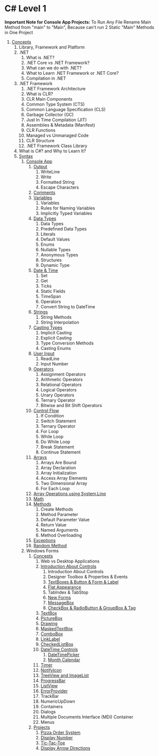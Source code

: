 # C# Level 1

**Important Note for Console App Projects:** To Run Any File Rename Main Method from "main" to "Main", Because can't run 2 Static "Main" Methods in One Project

1. [Concepts](src/_1_concepts)
    1. Library, Framework and Platform
    2. .NET
        1. What is .NET?
        2. .NET Core vs .NET Framework?
        3. What can we do with .NET?
        4. What to Learn .NET Framework or .NET Core?
        5. Compilation in .NET
    3. .NET Framework
        1. .NET Framework Architecture
        2. What is CLR?
        3. CLR Main Components
        4. Common Type System (CTS)
        5. Common Language Specification (CLS)
        6. Garbage Collector (GC)
        7. Just In Time Compilation (JIT)
        8. Assemblies & Metadata (Manifest)
        9. CLR Functions
        10. Managed vs Unmanaged Code
        11. CLR Structure
        12. .NET Framework Class Library
    4. What is C#? and Why to Learn It?
    5. [Syntax](src/_1_concepts/_1_5_syntax)
        1. [Console App](src/_1_concepts/_1_5_syntax/_1_5_1_console_app)
            1. [Output](src/_1_concepts/_1_5_syntax/_1_5_1_console_app/_1_5_1_1_output)
                1. WriteLine
                2. Write
                3. Formatted String
                4. Escape Characters
            2. [Comments](src/_1_concepts/_1_5_syntax/_1_5_1_console_app/_1_5_1_2_comments)
            3. [Variables](src/_1_concepts/_1_5_syntax/_1_5_1_console_app/_1_5_1_3_variables)
                1. Variables
                2. Rules for Naming Variables
                3. Implicitly Typed Variables
            4. [Data Types](src/_1_concepts/_1_5_syntax/_1_5_1_console_app/_1_5_1_4_data_types)
                1. Data Types
                2. Predefined Data Types
                3. Literals
                4. Default Values
                5. Enums
                6. Nullable Types
                7. Anonymous Types
                8. Structures
                9. Dynamic Type
            5. [Date & Time](src/_1_concepts/_1_5_syntax/_1_5_1_console_app/_1_5_1_5_date_and_time)
                1. Set
                2. Get
                3. Ticks
                4. Static Fields
                5. TimeSpan
                6. Operators
                7. Convert String to DateTime
            6. [Strings](src/_1_concepts/_1_5_syntax/_1_5_1_console_app/_1_5_1_6_strings)
                1. String Methods
                2. String Interpolation
            7. [Casting Types](src/_1_concepts/_1_5_syntax/_1_5_1_console_app/_1_5_1_7_casting_types)
                1. Implicit Casting
                2. Explicit Casting
                3. Type Conversion Methods
                4. Casting Enums
            8. [User Input](src/_1_concepts/_1_5_syntax/_1_5_1_console_app/_1_5_1_8_user_input)
                1. ReadLine
                2. Input Number
            9. [Operators](src/_1_concepts/_1_5_syntax/_1_5_1_console_app/_1_5_1_9_operators)
                1. Assignment Operators
                2. Arithmetic Operators
                3. Relational Operators
                4. Logical Operators
                5. Unary Operators
                6. Ternary Operator
                7. Bitwise and Bit Shift Operators
            10. [Control Flow](src/_1_concepts/_1_5_syntax/_1_5_1_console_app/_1_5_1_10_control_flow)
                1. If Condition
                2. Switch Statement
                3. Ternary Operator
                4. For Loop
                5. While Loop
                6. Do While Loop
                7. Break Statement
                8. Continue Statement
            11. [Arrays](src/_1_concepts/_1_5_syntax/_1_5_1_console_app/_1_5_1_11_arrays)
                1. Arrays Are Bound
                2. Array Declaration
                3. Array Initialization
                4. Access Array Elements
                5. Two Dimensional Array
                6. For Each Loop
            12. [Array Operations using System.Linq](src/_1_concepts/_1_5_syntax/_1_5_1_console_app/_1_5_1_12_array_operators_with_system_dot_linq)
            13. [Math](src/_1_concepts/_1_5_syntax/_1_5_1_console_app/_1_5_1_13_math)
            14. [Methods](src/_1_concepts/_1_5_syntax/_1_5_1_console_app/_1_5_1_14_methods)
                1. Create Methods
                2. Method Parameter
                3. Default Parameter Value
                4. Return Value
                5. Named Arguments
                6. Method Overloading
            15. [Exceptions](src/_1_concepts/_1_5_syntax/_1_5_1_console_app/_1_5_1_15_exceptions)
            16. [Random Method](src/_1_concepts/_1_5_syntax/_1_5_1_console_app/_1_5_1_16_random_method)
        2. Windows Forms
            1. [Concepts](WindowsFormsConcepts/WindowsFormsConcepts.cs)
                1. Web vs Desktop Applications
                2. [Introduction About Controls](WindowsFormsConcepts/IntroductionAboutControls.cs)
                    1. Introduction About Controls
                    2. Designer Toolbox & Properties & Events
                    3. [TextBoxes & Button & Form & Label](WindowsFormsConcepts/TextBoxesAndButtonsAndFormsAndLabels.cs)
                    4. [Flat Appearance](WindowsFormsConcepts/FlatAppearance.cs)
                    5. TabIndex & TabStop
                    6. [New Forms](WindowsFormsConcepts/NewForms)
                    7. [MessageBox](WindowsFormsConcepts/MessageBoxExample.cs)
                    8. [CheckBox & RadioButton & GroupBox & Tag](WindowsFormsConcepts/CheckBoxAndRadioButtonAndGroupBoxAndTag.cs)
                3. [TextBox](WindowsFormsConcepts/TextBoxExample.cs)
                4. [PictureBox](WindowsFormsConcepts/PictureBox)
                5. [Drawing](WindowsFormsConcepts/Drawing.cs)
                6. [MaskedTextBox](WindowsFormsConcepts/MaskedTextBoxExample.cs)
                7. [ComboBox](WindowsFormsConcepts/ComboBoxExample.cs)
                8. [LinkLabel](WindowsFormsConcepts/LinkLabelExample.cs)
                9. [CheckedListBox](WindowsFormsConcepts/CheckedListBoxExample.cs)
                10. [DateTime Controls](WindowsFormsConcepts/DateTimeControls)
                    1. [DateTimePicker](WindowsFormsConcepts/DateTimeControls/DateTimePickerExample.cs)
                    2. [Month Calendar](WindowsFormsConcepts/DateTimeControls/MonthCalendarExample.cs)
                11. [Timer](WindowsFormsConcepts/TimerExample.cs)
                12. [NotifyIcon](WindowsFormsConcepts/NotifyIconExample.cs)
                13. [TreeView and ImageList](WindowsFormsConcepts/TreeViewAndImageList/TreeViewAndImageList.cs)
                14. [ProgressBar](WindowsFormsConcepts/ProgressBarExample.cs)
                15. [ListView](WindowsFormsConcepts/ListView)
                16. [ErrorProvider](WindowsFormsConcepts/ErrorProviderExample.cs)
                17. TrackBar
                18. NumericUpDown
                19. Containers
                20. Dialogs
                21. Multiple Documents Interface (MDI) Container
                22. Menus
            2. [Projects](WindowsFormsProjects)
                1. [Pizza Order System](WindowsFormsProjects/PizzaOrderSystem)
                2. [Display Number](WindowsFormsProjects/DisplayNumber)
                3. [Tic-Tac-Toe](WindowsFormsProjects/TicTacToe)
                4. [Display Arrow Directions](WindowsFormsProjects/DisplayArrowDirections)